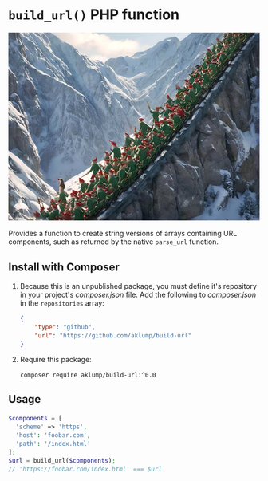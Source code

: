 # `build_url()` PHP function

![build_url](images/build_url.jpg)

Provides a function to create string versions of arrays containing URL components, such as returned by the native `parse_url` function.

## Install with Composer

1. Because this is an unpublished package, you must define it's repository in
   your project's _composer.json_ file. Add the following to _composer.json_ in
   the `repositories` array:
   
    ```json
    {
        "type": "github",
        "url": "https://github.com/aklump/build-url"
    }
    ```
1. Require this package:
   
    ```
    composer require aklump/build-url:^0.0
    ```

## Usage

```php
$components = [
  'scheme' => 'https',
  'host': 'foobar.com',
  'path': '/index.html'
];
$url = build_url($components);
// 'https://foobar.com/index.html' === $url
```

